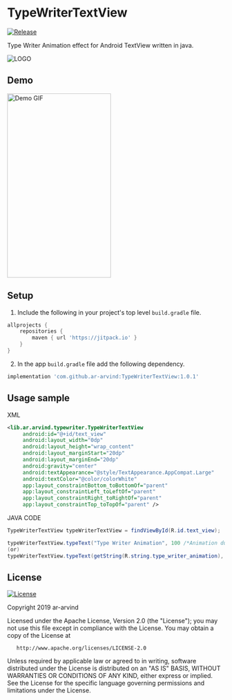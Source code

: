 # TypeWriterTextView

[![Release](https://jitpack.io/v/ar-arvind/TypeWriterTextView.svg)](https://jitpack.io/#ar-arvind/TypeWriterTextView)

Type Writer Animation effect for Android TextView written in java.

![LOGO](https://github.com/ar-arvind/TypeWriterTextView/blob/master/assets/logo.jpg)

## Demo

<img src="https://github.com/ar-arvind/TypeWriterTextView/blob/master/assets/demo.gif" alt="Demo GIF" width="240" height="426">

## Setup

1. Include the following in your project's top level `build.gradle` file.

```gradle
allprojects {
    repositories {
        maven { url 'https://jitpack.io' }
    }
}
```

2. In the app `build.gradle` file add the following dependency.

```gradle
implementation 'com.github.ar-arvind:TypeWriterTextView:1.0.1'
```

## Usage sample

XML

```XML
<lib.ar.arvind.typewriter.TypeWriterTextView
     android:id="@+id/text_view"
     android:layout_width="0dp"
     android:layout_height="wrap_content"
     android:layout_marginStart="20dp"
     android:layout_marginEnd="20dp"
     android:gravity="center"
     android:textAppearance="@style/TextAppearance.AppCompat.Large"
     android:textColor="@color/colorWhite"
     app:layout_constraintBottom_toBottomOf="parent"
     app:layout_constraintLeft_toLeftOf="parent"
     app:layout_constraintRight_toRightOf="parent"
     app:layout_constraintTop_toTopOf="parent" />
```

JAVA CODE

```java
TypeWriterTextView typeWriterTextView = findViewById(R.id.text_view);

typeWriterTextView.typeText("Type Writer Animation", 100 /*Animation duration in milliseconds*/ );
(or)
typeWriterTextView.typeText(getString(R.string.type_writer_animation), 100);
```

## License

 [![License](https://img.shields.io/badge/License-Apache%202.0-blue.svg)](https://opensource.org/licenses/Apache-2.0)
 
Copyright 2019 ar-arvind

   Licensed under the Apache License, Version 2.0 (the "License");
   you may not use this file except in compliance with the License.
   You may obtain a copy of the License at

       http://www.apache.org/licenses/LICENSE-2.0

   Unless required by applicable law or agreed to in writing, software
   distributed under the License is distributed on an "AS IS" BASIS,
   WITHOUT WARRANTIES OR CONDITIONS OF ANY KIND, either express or implied.
   See the License for the specific language governing permissions and
   limitations under the License.